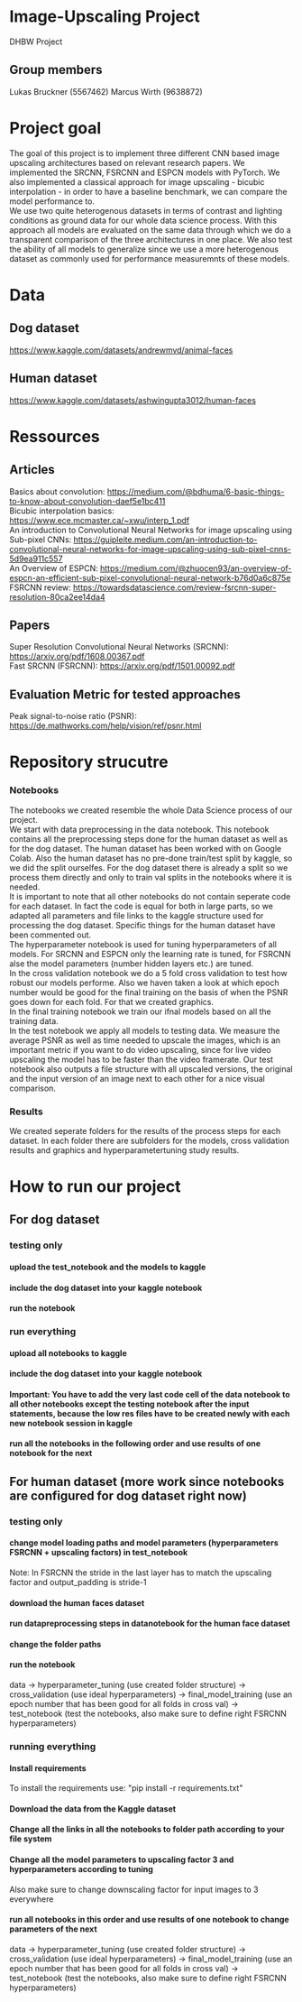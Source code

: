 # Image-Upscaling Project
DHBW Project
## Group members
Lukas Bruckner (5567462)
Marcus Wirth (9638872)

# Project goal
The goal of this project is to implement three different CNN based image upscaling architectures based on relevant research papers. We implemented the SRCNN, FSRCNN and ESPCN models with PyTorch. We also implemented a classical approach for image upscaling - bicubic interpolation - in order to have a baseline benchmark, we can compare the model performance to.<br>
We use two quite heterogenous datasets in terms of contrast and lighting conditions as ground data for our whole data science process. With this approach all models are evaluated on the same data through which we do a transparent comparison of the three architectures in one place. We also test the ability of all models to generalize since we use a more heterogenous dataset as commonly used for performance measuremnts of these models.

# Data
## Dog dataset
https://www.kaggle.com/datasets/andrewmvd/animal-faces

## Human dataset
https://www.kaggle.com/datasets/ashwingupta3012/human-faces


# Ressources
## Articles
Basics about convolution: https://medium.com/@bdhuma/6-basic-things-to-know-about-convolution-daef5e1bc411<br>
Bicubic interpolation basics: https://www.ece.mcmaster.ca/~xwu/interp_1.pdf<br>
An introduction to Convolutional Neural Networks for image upscaling using Sub-pixel CNNs: https://guipleite.medium.com/an-introduction-to-convolutional-neural-networks-for-image-upscaling-using-sub-pixel-cnns-5d9ea911c557<br>
An Overview of ESPCN: https://medium.com/@zhuocen93/an-overview-of-espcn-an-efficient-sub-pixel-convolutional-neural-network-b76d0a6c875e<br>
FSRCNN review: https://towardsdatascience.com/review-fsrcnn-super-resolution-80ca2ee14da4<br>
## Papers
Super Resolution Convolutional Neural Networks (SRCNN): https://arxiv.org/pdf/1608.00367.pdf<br>
Fast SRCNN (FSRCNN): https://arxiv.org/pdf/1501.00092.pdf
## Evaluation Metric for tested approaches
Peak signal-to-noise ratio (PSNR): https://de.mathworks.com/help/vision/ref/psnr.html


# Repository strucutre

### Notebooks
The notebooks we created resemble the whole Data Science process of our project. <br>
We start with data preprocessing in the data notebook. This notebook contains all the preprocessing steps done for the human dataset as well as for the dog dataset. The human dataset has been worked with on Google Colab. Also the human dataset has no pre-done train/test split by kaggle, so we did the split ourselfes. For the dog dataset there is already a split so we process them directly and only to train val splits in the notebooks where it is needed.<br>
It is important to note that all other notebooks do not contain seperate code for each dataset. In fact the code is equal for both in large parts, so we adapted all parameters and file links to the kaggle structure used for processing the dog dataset. Specific things for the human dataset have been commented out.<br>
The hyperparameter notebook is used for tuning hyperparameters of all models. For SRCNN and ESPCN only the learning rate is tuned, for FSRCNN alse the model parameters (number hidden layers etc.) are tuned.<br>
In the cross validation notebook we do a 5 fold cross validation to test how robust our models performe. Also we haven taken a look at which epoch number would be good for the final training on the basis of when the PSNR goes down for each fold. For that we created graphics.<br>
In the final training notebook we train our ifnal models based on all the training data.<br>
In the test notebook we apply all models to testing data. We measure the average PSNR as well as time needed to upscale the images, which is an important metric if you want to do video upscaling, since for live video upscaling the model has to be faster than the video framerate. Our test notebook also outputs a file structure with all upscaled versions, the original and the input version of an image next to each other for a nice visual comparison.

### Results
We created seperate folders for the results of the process steps for each dataset. In each folder there are subfolders for the models, cross validation results and graphics and hyperparametertuning study results.



# How to run our project

## For dog dataset

### testing only

#### upload the test_notebook and the models to kaggle

#### include the dog dataset into your kaggle notebook

#### run the notebook


### run everything

#### upload all notebooks to kaggle

#### include the dog dataset into your kaggle notebook

#### Important: You have to add the very last code cell of the data notebook to all other notebooks except the testing notebook after the input statements, because the low res files have to be created newly with each new notebook session in kaggle

#### run all the notebooks in the following order and use results of one notebook for the next





## For human dataset (more work since notebooks are configured for dog dataset right now)

### testing only

#### change model loading paths and model parameters (hyperparameters FSRCNN + upscaling factors) in test_notebook
Note: In FSRCNN the stride in the last layer has to match the upscaling factor and output_padding is stride-1

#### download the human faces dataset

#### run datapreprocessing steps in datanotebook for the human face dataset
#### change the folder paths

#### run the notebook
data -> hyperparameter_tuning (use created folder structure) -> cross_validation (use ideal hyperparameters) -> final_model_training (use an epoch number that has been good for all folds in cross val) -> test_notebook (test the notebooks, also make sure to define right FSRCNN hyperparameters)


### running everything
#### Install requirements
To install the requirements use: "pip install -r requirements.txt"

#### Download the data from the Kaggle dataset

#### Change all the links in all the notebooks to folder path according to your file system

#### Change all the model parameters to upscaling factor 3 and hyperparameters according to tuning
Also make sure to change downscaling factor for input images to 3 everywhere

#### run all notebooks in this order and use results of one notebook to change parameters of the next
data -> hyperparameter_tuning (use created folder structure) -> cross_validation (use ideal hyperparameters) -> final_model_training (use an epoch number that has been good for all folds in cross val) -> test_notebook (test the notebooks, also make sure to define right FSRCNN hyperparameters)


